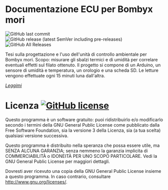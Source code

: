 # Documentazione ECU per Bombyx mori

![GitHub last commit](https://img.shields.io/github/last-commit/GLWine/ECU-Bombyx?logo=github&style=social)
![GitHub release (latest SemVer including pre-releases)](https://img.shields.io/github/v/release/GLWine/ECU-Bombyx?include_prereleases&style=social)
![GitHub All Releases](https://img.shields.io/github/downloads/GLWine/ECU-Bombyx/total?style=social)

Tesi sulla progettazione e l'uso dell'unità di controllo ambientale per Bombyx mori.
Scopo: misurare gli sbalzi termici e di umidità per correlare eventuali effetti sul filato ottenuto.
Il progetto si compone di un Arduino, un sensore di umidità e temperatura, un orologio e una scheda SD.
Le letture vengono effettuate ogni 15 minuti luna dall'altra.

[*Leggimi*](https://github.com/GLWine/ECU-Bombyx/blob/master/README.md)

# Licenza   [![GitHub license](https://img.shields.io/github/license/GLWine/ECU-Bombyx)](https://github.com/GLWine/ECU-Bombyx/blob/master/LICENSE.md)

Questo programma è un software gratuito: puoi ridistribuirlo e/o modificarlo secondo i termini della GNU General Public License come pubblicato dalla Free Software Foundation, sia la versione 3 della Licenza, sia (a tua scelta) qualsiasi versione successiva.

Questo programma è distribuito nella speranza che possa essere utile, ma SENZA ALCUNA GARANZIA; senza nemmeno la garanzia implicita di COMMERCIABILITÀ o IDONEITÀ PER UNO SCOPO PARTICOLARE. Vedi la GNU General Public License per maggiori dettagli.

Dovresti aver ricevuto una copia della GNU General Public License insieme a questo programma. In caso contrario, consultare <http://www.gnu.org/licenses/>.
